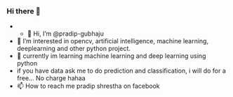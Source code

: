 ### Hi there 👋



- - 👋 Hi, I’m @pradip-gubhaju
- 👀 I’m interested in opencv, artificial intelligence, machine learning, deeplearning and other python project. 
- 🌱 currently im learning machine learning and deep learning using python 
- if you have data ask me to do prediction and classification, i will do for a free... No charge hahaa
- 📫 How to reach me pradip shrestha on facebook



